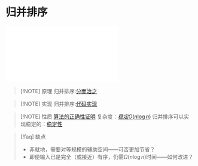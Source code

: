 # 归并排序

![代码实现](files/slides/Tsinghua-DSA-2024Fall-chapter/02.Vector.pdf#page=82)

> [!NOTE] 原理
> 归并排序:[分而治之](files/slides/Tsinghua-DSA-2024Fall-chapter/02.Vector.pdf#page=79)

> [!NOTE] 实现
> 归并排序:[代码实现](files/slides/Tsinghua-DSA-2024Fall-chapter/02.Vector.pdf#page=82)

> [!NOTE] 性质
> [算法的正确性证明](files/slides/Tsinghua-DSA-2024Fall-chapter/02.Vector.pdf#page=85)
> 复杂度：[$稳定O(n\log n)$](files/books/dsacpp/dsacpp-3rd-edn.pdf#page=32&selection=15,0,15,4)
> 归并排序可以实现稳定的：[稳定性](files/slides/Tsinghua-DSA-2024Fall-chapter/02.Vector.pdf#page=88)

> [!faq] 缺点
> - 非就地，需要对等规模的辅助空间——可否更加节省？  
> - 即便输入已是完全（或接近）有序，仍需$\Omega(n\log n)$时间——如何改进？